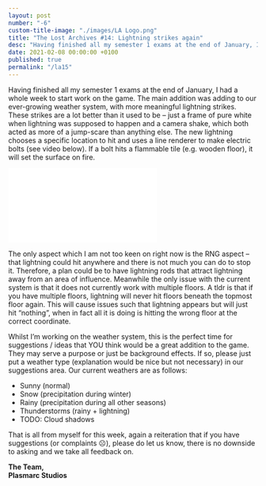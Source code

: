 ```yaml
---
layout: post
number: "-6"
custom-title-image: "./images/LA Logo.png"
title: "The Lost Archives #14: Lightning strikes again"
desc: "Having finished all my semester 1 exams at the end of January, I had a whole week to start work on the game. The main addition was adding to our ever-growing weather system, with more meaningful lightning strikes. These strikes are a lot better than it used to be – just a frame of pure white when lightning was supposed to happen and a camera shake, which both acted as more of a jump-scare than anything else. The new lightning chooses a specific location to hit and uses a line renderer to make electric bolts (see video below). If a bolt hits a flammable tile (e.g. wooden floor), it will set the surface on fire. "
date: 2021-02-08 00:00:00 +0100
published: true
permalink: "/la15"
---
```

Having finished all my semester 1 exams at the end of January, I had a whole week to start work on the game. The main addition was adding to our ever-growing weather system, with more meaningful lightning strikes. These strikes are a lot better than it used to be – just a frame of pure white when lightning was supposed to happen and a camera shake, which both acted as more of a jump-scare than anything else. The new lightning chooses a specific location to hit and uses a line renderer to make electric bolts (see video below). If a bolt hits a flammable tile (e.g. wooden floor), it will set the surface on fire. 

<iframe src="./forensic-friday-media/-la15/lightning_strikes.mp4" frameborder="0" allowfullscreen></iframe>

The only aspect which I am not too keen on right now is the RNG aspect – that lightning could hit anywhere and there is not much you can do to stop it. Therefore, a plan could be to have lightning rods that attract lightning away from an area of influence. Meanwhile the only issue with the current system is that it does not currently work with multiple floors. A tldr is that if you have multiple floors, lightning will never hit floors beneath the topmost floor again. This will cause issues such that lightning appears but will just hit “nothing”, when in fact all it is doing is hitting the wrong floor at the correct coordinate.

Whilst I’m working on the weather system, this is the perfect time for suggestions / ideas that YOU think would be a great addition to the game. They may serve a purpose or just be background effects. If so, please just put a weather type (explanation would be nice but not necessary) in our ⁠suggestions area. Our current weathers are as follows:
- Sunny (normal)
- Snow (precipitation during winter)
- Rainy (precipitation during all other seasons)
- Thunderstorms (rainy + lightning)
- TODO: Cloud shadows

That is all from myself for this week, again a reiteration that if you have suggestions (or complaints ☹️), please do let us know, there is no downside to asking and we take all feedback on.

**The Team,**\
**Plasmarc Studios**
